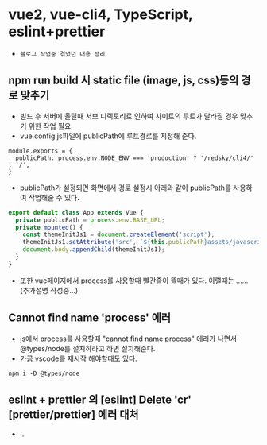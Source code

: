 # vue2, vue-cli4, TypeScript, eslint+prettier
* `블로그 작업중 겪었던 내용 정리`

## npm run build 시 static file (image, js, css)등의 경로 맞추기
* 빌드 후 서버에 올릴때 서브 디렉토리로 인하여 사이트의 루트가 달라질 경우 맞추기 위한 작업 필요.
* vue.config.js파일에 publicPath에 루트경로를 지정해 준다.
```
module.exports = {
  publicPath: process.env.NODE_ENV === 'production' ? '/redsky/cli4/' : '/',
}
```
* publicPath가 설정되면 화면에서 경로 설정시 아래와 같이 publicPath를 사용하여 작업해줄 수 있다.
```javascript
export default class App extends Vue {
  private publicPath = process.env.BASE_URL;
  private mounted() {
    const themeInitJs1 = document.createElement('script');
    themeInitJs1.setAttribute('src', `${this.publicPath}assets/javascripts/theme.js`);
    document.body.appendChild(themeInitJs1);
  }
}
```
* 또한 vue페이지에서 process를 사용할때 빨간줄이 뜰때가 있다. 이럴때는 ...... (추가설명 작성중...)

## Cannot find name 'process' 에러
* js에서 process를 사용할때 "cannot find name process" 에러가 나면서 @types/node를 설치하라고 하면 설치해준다.
* 가끔 vscode를 재시작 해야할때도 있다.
```
npm i -D @types/node
```

## eslint + prettier 의 [eslint] Delete 'cr' [prettier/prettier] 에러 대처
* ..